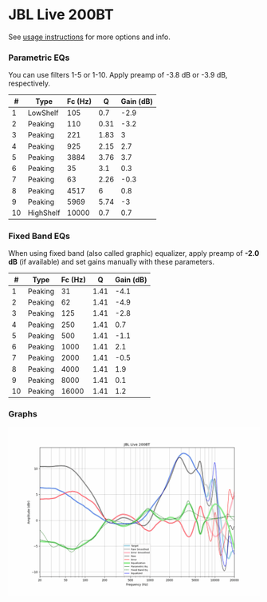 # JBL Live 200BT
See [usage instructions](https://github.com/jaakkopasanen/AutoEq#usage) for more options and info.

### Parametric EQs
You can use filters 1-5 or 1-10. Apply preamp of -3.8 dB or -3.9 dB, respectively.

|   # | Type      |   Fc (Hz) |    Q |   Gain (dB) |
|-----|-----------|-----------|------|-------------|
|   1 | LowShelf  |       105 | 0.7  |        -2.9 |
|   2 | Peaking   |       110 | 0.31 |        -3.2 |
|   3 | Peaking   |       221 | 1.83 |         3   |
|   4 | Peaking   |       925 | 2.15 |         2.7 |
|   5 | Peaking   |      3884 | 3.76 |         3.7 |
|   6 | Peaking   |        35 | 3.1  |         0.3 |
|   7 | Peaking   |        63 | 2.26 |        -0.3 |
|   8 | Peaking   |      4517 | 6    |         0.8 |
|   9 | Peaking   |      5969 | 5.74 |        -3   |
|  10 | HighShelf |     10000 | 0.7  |         0.7 |

### Fixed Band EQs
When using fixed band (also called graphic) equalizer, apply preamp of **-2.0 dB** (if available) and set gains manually with these parameters.

|   # | Type    |   Fc (Hz) |    Q |   Gain (dB) |
|-----|---------|-----------|------|-------------|
|   1 | Peaking |        31 | 1.41 |        -4.1 |
|   2 | Peaking |        62 | 1.41 |        -4.9 |
|   3 | Peaking |       125 | 1.41 |        -2.8 |
|   4 | Peaking |       250 | 1.41 |         0.7 |
|   5 | Peaking |       500 | 1.41 |        -1.1 |
|   6 | Peaking |      1000 | 1.41 |         2.1 |
|   7 | Peaking |      2000 | 1.41 |        -0.5 |
|   8 | Peaking |      4000 | 1.41 |         1.9 |
|   9 | Peaking |      8000 | 1.41 |         0.1 |
|  10 | Peaking |     16000 | 1.41 |         1.2 |

### Graphs
![](./JBL%20Live%20200BT.png)
